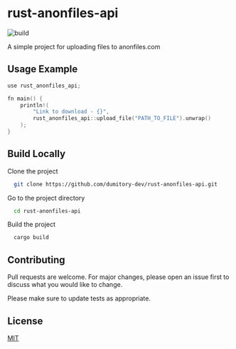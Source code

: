 # rust-anonfiles-api
![build](https://img.shields.io/badge/build-success-green)

A simple project for uploading files to anonfiles.com


## Usage Example

```cpp
use rust_anonfiles_api;

fn main() {
    println!(
        "Link to download - {}",
        rust_anonfiles_api::upload_file("PATH_TO_FILE").unwrap()
    );
}

```


## Build Locally

Clone the project

```bash
  git clone https://github.com/dumitory-dev/rust-anonfiles-api.git
```

Go to the project directory

```bash
  cd rust-anonfiles-api
```

Build the project

```bash
  cargo build
```

## Contributing

Pull requests are welcome. For major changes, please open an issue first to discuss what you would like to change.

Please make sure to update tests as appropriate.

## License

[MIT](https://choosealicense.com/licenses/mit/)

